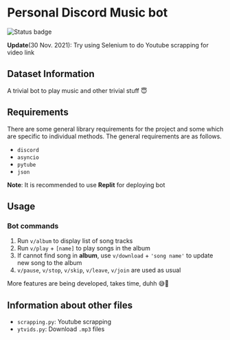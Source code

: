 # Personal Discord Music bot

![Status badge](https://img.shields.io/badge/Status-Archived-important)

**Update**(30 Nov. 2021): Try using Selenium to do Youtube scrapping for video link

## Dataset Information

A trivial bot to play music and other trivial stuff 😇

## Requirements

There are some general library requirements for the project and some which are specific to individual methods. The general requirements are as follows.

- `discord`
- `asyncio`
- `pytube`
- `json`

**Note**: It is recommended to use **Replit** for deploying bot

## Usage

### Bot commands

1. Run `v/album` to display list of song tracks
2. Run `v/play` + `[name]` to play songs in the album
3. If cannot find song in **album**, use `v/download` + `'song name'` to update new song to the album
4. `v/pause`, `v/stop`, `v/skip`, `v/leave`, `v/join` are used as usual

More features are being developed, takes time, duhh 😅🌠

## Information about other files

- `scrapping.py`: Youtube scrapping
- `ytvids.py`: Download `.mp3` files
